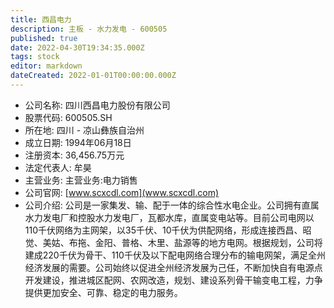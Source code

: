 ```yaml
---
title: 西昌电力
description: 主板 - 水力发电 - 600505
published: true
date: 2022-04-30T19:34:35.000Z
tags: stock
editor: markdown
dateCreated: 2022-01-01T00:00:00.000Z
---
```


- 公司名称: 四川西昌电力股份有限公司
- 股票代码: 600505.SH
- 所在地: 四川 - 凉山彝族自治州
- 成立日期: 1994年06月18日
- 注册资本: 36,456.75万元
- 法定代表人: 牟昊
- 主营业务: 主营业务:电力销售
- 公司官网: [www.scxcdl.com](www.scxcdl.com)
- 公司介绍: 公司是一家集发、输、配于一体的综合性水电企业。公司拥有直属水力发电厂和控股水力发电厂，瓦都水库，直属变电站等。目前公司电网以110千伏网络为主网架，以35千伏、10千伏为供配网络，形成连接西昌、昭觉、美姑、布拖、金阳、普格、木里、盐源等的地方电网。根据规划，公司将建成220千伏为骨干、110千伏及以下配电网络合理分布的输电网架，满足全州经济发展的需要。公司始终以促进全州经济发展为己任，不断加快自有电源点开发建设，推进城区配网、农网改造，规划、建设系列骨干输变电工程，力争提供更加安全、可靠、稳定的电力服务。


